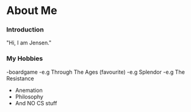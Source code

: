 # About Me

### Introduction
"Hi, I am Jensen."
### My Hobbies
-boardgame
 -e.g Through The Ages (favourite)
 -e.g Splendor
 -e.g The Resistance
- Anemation
- Philosophy
- And NO CS stuff
